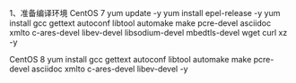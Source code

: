 1、准备编译环境
CentOS 7
yum update -y
yum install epel-release -y
yum install gcc gettext autoconf libtool automake make pcre-devel asciidoc xmlto c-ares-devel libev-devel libsodium-devel mbedtls-devel wget curl xz -y


CentOS 8
yum install gcc gettext autoconf libtool automake make pcre-devel asciidoc xmlto c-ares-devel libev-devel -y
